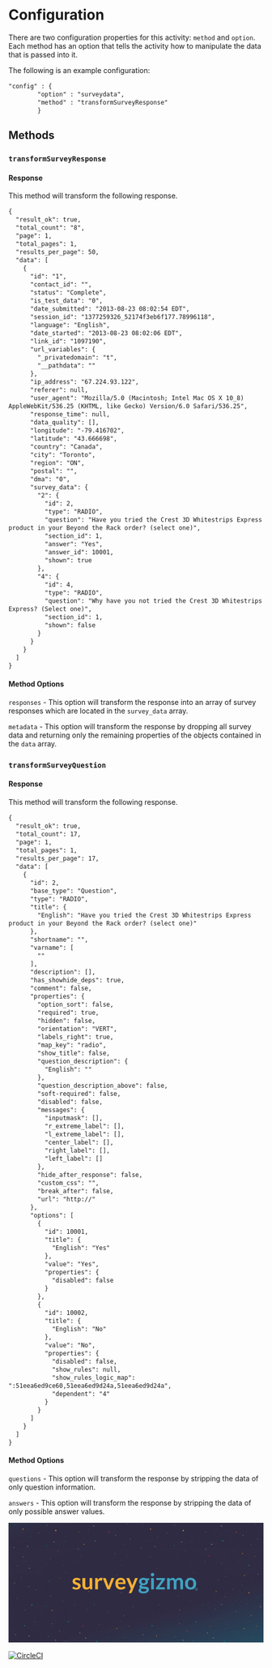 
# Configuration
There are two configuration properties for this activity: `method` and `option`. Each method has an option that
tells the activity how to manipulate the data that is passed into it.

The following is an example configuration:
```
"config" : {
        "option" : "surveydata",
        "method" : "transformSurveyResponse"
        }
```
## Methods
### `transformSurveyResponse`
#### Response
This method  will transform the following response.
```
{
  "result_ok": true,
  "total_count": "8",
  "page": 1,
  "total_pages": 1,
  "results_per_page": 50,
  "data": [
    {
      "id": "1",
      "contact_id": "",
      "status": "Complete",
      "is_test_data": "0",
      "date_submitted": "2013-08-23 08:02:54 EDT",
      "session_id": "1377259326_52174f3eb6f177.78996118",
      "language": "English",
      "date_started": "2013-08-23 08:02:06 EDT",
      "link_id": "1097190",
      "url_variables": {
        "_privatedomain": "t",
        "__pathdata": ""
      },
      "ip_address": "67.224.93.122",
      "referer": null,
      "user_agent": "Mozilla/5.0 (Macintosh; Intel Mac OS X 10_8) AppleWebKit/536.25 (KHTML, like Gecko) Version/6.0 Safari/536.25",
      "response_time": null,
      "data_quality": [],
      "longitude": "-79.416702",
      "latitude": "43.666698",
      "country": "Canada",
      "city": "Toronto",
      "region": "ON",
      "postal": "",
      "dma": "0",
      "survey_data": {
        "2": {
          "id": 2,
          "type": "RADIO",
          "question": "Have you tried the Crest 3D Whitestrips Express product in your Beyond the Rack order? (select one)",
          "section_id": 1,
          "answer": "Yes",
          "answer_id": 10001,
          "shown": true
        },
        "4": {
          "id": 4,
          "type": "RADIO",
          "question": "Why have you not tried the Crest 3D Whitestrips Express? (Select one)",
          "section_id": 1,
          "shown": false
        }
      }
    }
  ]
}
```
#### Method Options
`responses` - This option will transform the response into an array of survey responses which are located in the `survey_data` array.

`metadata` - This option will transform the response by dropping all survey data and returning only the remaining properties of the objects contained in the `data` array.

### `transformSurveyQuestion`
#### Response
This method will transform the following response.
```
{
  "result_ok": true,
  "total_count": 17,
  "page": 1,
  "total_pages": 1,
  "results_per_page": 17,
  "data": [
    {
      "id": 2,
      "base_type": "Question",
      "type": "RADIO",
      "title": {
        "English": "Have you tried the Crest 3D Whitestrips Express product in your Beyond the Rack order? (select one)"
      },
      "shortname": "",
      "varname": [
        ""
      ],
      "description": [],
      "has_showhide_deps": true,
      "comment": false,
      "properties": {
        "option_sort": false,
        "required": true,
        "hidden": false,
        "orientation": "VERT",
        "labels_right": true,
        "map_key": "radio",
        "show_title": false,
        "question_description": {
          "English": ""
        },
        "question_description_above": false,
        "soft-required": false,
        "disabled": false,
        "messages": {
          "inputmask": [],
          "r_extreme_label": [],
          "l_extreme_label": [],
          "center_label": [],
          "right_label": [],
          "left_label": []
        },
        "hide_after_response": false,
        "custom_css": "",
        "break_after": false,
        "url": "http://"
      },
      "options": [
        {
          "id": 10001,
          "title": {
            "English": "Yes"
          },
          "value": "Yes",
          "properties": {
            "disabled": false
          }
        },
        {
          "id": 10002,
          "title": {
            "English": "No"
          },
          "value": "No",
          "properties": {
            "disabled": false,
            "show_rules": null,
            "show_rules_logic_map": ":51eea6ed9ce60,51eea6ed9d24a,51eea6ed9d24a",
            "dependent": "4"
          }
        }
      ]
    }
  ]
}
```
#### Method Options
`questions` - This option will transform the response by stripping the data of only question information.

`answers` - This option will transform the response by stripping the data of only possible answer values.

![alt text](/img/logo.png "Aries Inegration for Survey Gizmo")

[![CircleCI](https://circleci.com/gh/aries-data/aries-activity-surveygizmo-transform.svg?style=svg)](https://circleci.com/gh/aries-data/aries-activity-surveygizmo-transform)
